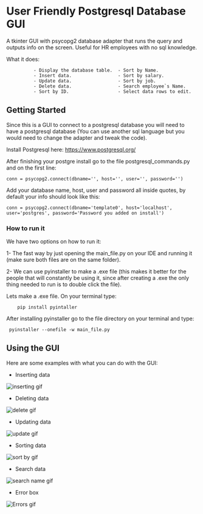 # User Friendly Postgresql Database GUI

A tkinter GUI with psycopg2 database adapter that runs the query and outputs info on the screen.
Useful for HR employees with no sql knowledge.

What it does: 
              
              - Display the database table.  - Sort by Name.
              - Insert data.                 - Sort by salary.
              - Update data.                 - Sort by job.
              - Delete data.                 - Search employee`s Name.           
              - Sort by ID.                  - Select data rows to edit.


## Getting Started

Since this is a GUI to connect to a postgresql database you will need to have a postgresql database (You can use another 
sql language but you would need to change the adapter and tweak the code). 

Install Postgresql here: https://www.postgresql.org/

After finishing your postgre install go to the file postgresql_commands.py and on the first line:
   
    conn = psycopg2.connect(dbname='', host='', user='', password='')
   
Add your database name, host, user and password all inside quotes, by default your info should look like this:
             
    conn = psycopg2.connect(dbname='template0', host='localhost', user='postgres', password='Password you added on install')



### How to run it

We have two options on how to run it:
 
 1- The fast way by just opening the main_file.py on your IDE and running it 
(make sure both files are on the same folder).
 
 2- We can use pyinstaller to make a .exe file (this makes it better for 
the people that will constantly be using it, since after creating a .exe the 
only thing needed to run is to double click the file).

Lets make a .exe file. On your terminal type:

        pip install pyintaller
        
After installing pyinstaller go to the file directory on your terminal and type:

     pyinstaller --onefile -w main_file.py



## Using the GUI

Here are some examples with what you can do with the GUI:


- Inserting data

![inserting gif](https://user-images.githubusercontent.com/59767617/76035868-54d49980-5f21-11ea-8092-38c70984d106.gif)



- Deleting data

![delete gif](https://user-images.githubusercontent.com/59767617/76035898-69b12d00-5f21-11ea-83c4-5f7792aa7d18.gif)



- Updating data

![update gif](https://user-images.githubusercontent.com/59767617/76035926-7df52a00-5f21-11ea-8430-13952f71a55c.gif)



- Sorting data


![sort by gif](https://user-images.githubusercontent.com/59767617/76035955-906f6380-5f21-11ea-9d87-6a81a1e349cb.gif)



- Search data


![search name gif](https://user-images.githubusercontent.com/59767617/76035980-9feeac80-5f21-11ea-93a7-7550a7232c6b.gif)



- Error box

![Errors gif](https://user-images.githubusercontent.com/59767617/76035990-a41aca00-5f21-11ea-9549-eb41af34c78c.gif)










